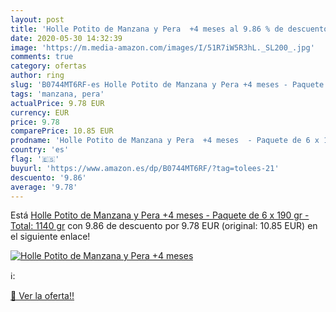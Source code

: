 ```yaml
---
layout: post
title: 'Holle Potito de Manzana y Pera  +4 meses al 9.86 % de descuento'
date: 2020-05-30 14:32:39
image: 'https://m.media-amazon.com/images/I/51R7iW5R3hL._SL200_.jpg'
comments: true
category: ofertas
author: ring
slug: 'B0744MT6RF-es Holle Potito de Manzana y Pera +4 meses - Paquete de 6 x...'
tags: 'manzana, pera'
actualPrice: 9.78 EUR
currency: EUR
price: 9.78
comparePrice: 10.85 EUR
prodname: 'Holle Potito de Manzana y Pera  +4 meses  - Paquete de 6 x 190 gr - Total: 1140 gr'
country: 'es'
flag: '🇪🇸'
buyurl: 'https://www.amazon.es/dp/B0744MT6RF/?tag=tolees-21'
descuento: '9.86'
average: '9.78'
---
```


Está [Holle Potito de Manzana y Pera  +4 meses  - Paquete de 6 x 190 gr - Total: 1140 gr](https://www.amazon.es/dp/B0744MT6RF/?tag=tolees-21) con 9.86 de descuento por 9.78 EUR (original: 10.85 EUR) en el siguiente enlace!

[![Holle Potito de Manzana y Pera  +4 meses](https://m.media-amazon.com/images/I/51R7iW5R3hL._SL200_.jpg)](https://www.amazon.es/dp/B0744MT6RF/?tag=tolees-21)

ℹ️:


[🛒 Ver la oferta!!](https://www.amazon.es/dp/B0744MT6RF/?tag=tolees-21)
